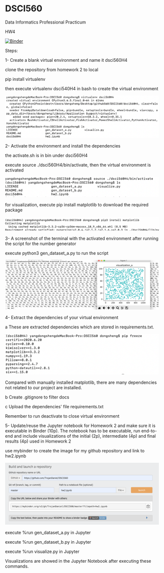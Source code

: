 # DSCI560
Data Informatics Professional Practicum

HW4

[![Binder](https://mybinder.org/badge_logo.svg)](https://mybinder.org/v2/gh/TrojanDaniel/DSCI560/master?filepath=hw2.ipynb)

Steps: 

1- Create a blank virtual environment and name it dsci560H4

  clone the repository from homework 2 to local
  
  pip install virtualenv 
 
  then execute virtualenv dsci540H4 in bash to create the virtual environment  
  
![image](https://raw.githubusercontent.com/TrojanDaniel/DSCI560/master/venv_screenshots/1-1.png)




2- Activate the environment and install the dependencies 

  the activate.sh is in bin under dsci560H4
  
  execute source ./dsci560H4/bin/activate, then the virtual environment is activated
  
![image](https://raw.githubusercontent.com/TrojanDaniel/DSCI560/master/venv_screenshots/1-2.png)

  for visualization, execute pip install matplotlib to download the required package

![image](https://raw.githubusercontent.com/TrojanDaniel/DSCI560/master/venv_screenshots/matplotlib.png)




3- A screenshot of the terminal with the activated environment after running the script for the
number generator

execute python3 gen_dataset_a.py to run the script

![image](https://raw.githubusercontent.com/TrojanDaniel/DSCI560/master/venv_screenshots/gen_dataset_a.png)




4- Extract the dependencies of your virtual environment
  
  a  These are extracted dependencies which are stored in requirements.txt.
    
![image](https://raw.githubusercontent.com/TrojanDaniel/DSCI560/master/venv_screenshots/requirements.png)
  
  Compared with manually installed matplotlib, there are many dependencies not related to our project are installed. 
  
  
  b  Create .gitignore to filter docs
  
  
  c  Upload the dependencies' file    requirements.txt
 
Remember to run deactivate to close virtual environment




5- Update/reuse the Jupyter notebook for Homework 2 and make sure it is executable in Binder (10p).
The notebook has to be executable, run end-to-end and include visualizations of the initial (2p), intermediate (4p) and final results (4p) used in Homework 2
   
   use mybinder to create the image for my github repository and link to hw2.ipynb
   
![image](https://raw.githubusercontent.com/TrojanDaniel/DSCI560/master/venv_screenshots/mybinder.png)   

execute  %run gen_dataset_a.py in Jupyter

execute  %run gen_dataset_b.py in Jupyter

execute  %run visualize.py in Jupyter


Visualizations are showed in the Jupyter Notebook after executing these commands. 





